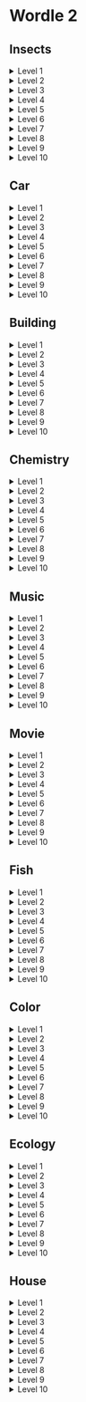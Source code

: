 # Wordle 2

## Insects

<details>
    <summary>Level 1</summary> 
    <strong>L1</strong> – Fly, Bug, Ant
</details>
<details>
    <summary>Level 2</summary> 
    <strong>L2</strong> – Bee, Spider
</details>
<details>
    <summary>Level 3</summary> 
    <strong>L3</strong> – Butterfly
</details>
<details>
    <summary>Level 4</summary> 
    <strong>L4</strong> – Louse, Wasp
</details>
<details>
    <summary>Level 5</summary> 
    <strong>L5</strong> – Cockroach
</details>
<details>
    <summary>Level 6</summary> 
    <strong>L6</strong> – Worm, Aphid
</details>
<details>
    <summary>Level 7</summary> 
    <strong>L7</strong> – Centipede
</details>
<details>
    <summary>Level 8</summary> 
    <strong>L8</strong> – Dragonfly
</details>
<details>
    <summary>Level 9</summary> 
    <strong>L9</strong> – Chrysalis
</details>
<details>
    <summary>Level 10</summary> 
    <strong>L10</strong> – Bumblebee
</details>

## Car

<details>
    <summary>Level 1</summary> 
    <strong>L1</strong> – Cab, Bumper
</details>
<details>
    <summary>Level 2</summary> 
    <strong>L2</strong> – Boot, Brake
</details>
<details>
    <summary>Level 3</summary> 
    <strong>L3</strong> – Clutch, Oil
</details>
<details>
    <summary>Level 4</summary> 
    <strong>L4</strong> – Pedal, Horn
</details>
<details>
    <summary>Level 5</summary> 
    <strong>L5</strong> – Engine, Van
</details>
<details>
    <summary>Level 6</summary> 
    <strong>L6</strong> – Dashboard
</details>
<details>
    <summary>Level 7</summary> 
    <strong>L7</strong> – Wheel, Pump
</details>
<details>
    <summary>Level 8</summary> 
    <strong>L8</strong> – Gas, Signal
</details>
<details>
    <summary>Level 9</summary> 
    <strong>L9</strong> – Hubcap, Fan
</details>
<details>
    <summary>Level 10</summary> 
    <strong>L10</strong> – Hatchback
</details>

## Building

<details>
    <summary>Level 1</summary> 
    <strong>L1</strong> – Well, Crane
</details>
<details>
    <summary>Level 2</summary> 
    <strong>L2</strong> – Ladder, Mat
</details>
<details>
    <summary>Level 3</summary> 
    <strong>L3</strong> – Pillar, Bag
</details>
<details>
    <summary>Level 4</summary> 
    <strong>L4</strong> – Tilt, Floor
</details>
<details>
    <summary>Level 5</summary> 
    <strong>L5</strong> – Hole, Shade
</details>
<details>
    <summary>Level 6</summary> 
    <strong>L6</strong> – Plan, Stove
</details>
<details>
    <summary>Level 7</summary> 
    <strong>L7</strong> – Tile, Ledge
</details>
<details>
    <summary>Level 8</summary> 
    <strong>L8</strong> – Crossbeam
</details>
<details>
    <summary>Level 9</summary> 
    <strong>L9</strong> – Container
</details>
<details>
    <summary>Level 10</summary> 
    <strong>L10</strong> – Wallpaper
</details>

## Chemistry

<details>
    <summary>Level 1</summary> 
    <strong>L1</strong> – Atom, Oxide
</details>
<details>
    <summary>Level 2</summary> 
    <strong>L2</strong> – Proton, Gas
</details>
<details>
    <summary>Level 3</summary> 
    <strong>L3</strong> – Diol, Metal
</details>
<details>
    <summary>Level 4</summary> 
    <strong>L4</strong> – Zinc, Decay
</details>
<details>
    <summary>Level 5</summary> 
    <strong>L5</strong> – Acid, Ether
</details>
<details>
    <summary>Level 6</summary> 
    <strong>L6</strong> – Gel, Spirit
</details>
<details>
    <summary>Level 7</summary> 
    <strong>L7</strong> – Energy, Neon
</details>
<details>
    <summary>Level 8</summary> 
    <strong>L8</strong> – Gold, Alloy
</details>
<details>
    <summary>Level 9</summary> 
    <strong>L9</strong> – Ash, Benzol
</details>
<details>
    <summary>Level 10</summary> 
    <strong>L10</strong> – Glassware
</details>

## Music

<details>
    <summary>Level 1</summary> 
    <strong>L1</strong> – Flute, Concert, Drum
</details>
<details>
    <summary>Level 2</summary> 
    <strong>L2</strong> – Piano, Harp, Oboe, Bow
</details>
<details>
    <summary>Level 3</summary> 
    <strong>L3</strong> – Saxophone, Bagpipe
</details>
<details>
    <summary>Level 4</summary> 
    <strong>L4</strong> – Balalaika, Cymbals
</details>
<details>
    <summary>Level 5</summary> 
    <strong>L5</strong> – Violin, Microphone
</details>
<details>
    <summary>Level 6</summary> 
    <strong>L6</strong> – Orchestra, Soloist
</details>
<details>
    <summary>Level 7</summary> 
    <strong>L7</strong> – Trombone, Symphony
</details>
<details>
    <summary>Level 8</summary> 
    <strong>L8</strong> – Accordion, Bassoon
</details>
<details>
    <summary>Level 9</summary> 
    <strong>L9</strong> – Opera, Loudspeaker
</details>
<details>
    <summary>Level 10</summary> 
    <strong>L10</strong> – Guitar, Percussion
</details>

## Movie

<details>
    <summary>Level 1</summary> 
    <strong>L1</strong> – Caption, Backstage
</details>
<details>
    <summary>Level 2</summary> 
    <strong>L2</strong> – Episode, Character
</details>
<details>
    <summary>Level 3</summary> 
    <strong>L3</strong> – Camera, Drama, Actor
</details>
<details>
    <summary>Level 4</summary> 
    <strong>L4</strong> – Comedy, Screen, Film
</details>
<details>
    <summary>Level 5</summary> 
    <strong>L5</strong> – Act, Producer, Stunt
</details>
<details>
    <summary>Level 6</summary> 
    <strong>L6</strong> – Stereoscopic, Plot
</details>
<details>
    <summary>Level 7</summary> 
    <strong>L7</strong> – Scene, Shot, Western
</details>
<details>
    <summary>Level 8</summary> 
    <strong>L8</strong> – Cast, Makeup, Action
</details>
<details>
    <summary>Level 9</summary> 
    <strong>L9</strong> – Scenario, Director
</details>
<details>
    <summary>Level 10</summary> 
    <strong>L10</strong> – Thriller, Location
</details>

## Fish

<details>
    <summary>Level 1</summary> 
    <strong>L1</strong> – Carp, Bream, Ling, Asp
</details>
<details>
    <summary>Level 2</summary> 
    <strong>L2</strong> – Smelt, Tusk, Capelin
</details>
<details>
    <summary>Level 3</summary> 
    <strong>L3</strong> – Salmon, Cod, Snapper
</details>
<details>
    <summary>Level 4</summary> 
    <strong>L4</strong> – Dace, Burbot, Taimen
</details>
<details>
    <summary>Level 5</summary> 
    <strong>L5</strong> – Skipjack, Rockfish
</details>
<details>
    <summary>Level 6</summary> 
    <strong>L6</strong> – Chub, Anchovy, Tench
</details>
<details>
    <summary>Level 7</summary> 
    <strong>L7</strong> – Mullet, Barracouta
</details>
<details>
    <summary>Level 8</summary> 
    <strong>L8</strong> – Menhaden, Trevally
</details>
<details>
    <summary>Level 9</summary> 
    <strong>L9</strong> – Milkfish, Pilchard
</details>
<details>
    <summary>Level 10</summary> 
    <strong>L10</strong> – Eel, Herring, Bonito
</details>

## Color

<details>
    <summary>Level 1</summary> 
    <strong>L1</strong> – Blue, Khaki, Dull, Black, Fuchsia
</details>
<details>
    <summary>Level 2</summary> 
    <strong>L2</strong> – Maroon, Lilac, plum, Magenta, Ash
</details>
<details>
    <summary>Level 3</summary> 
    <strong>L3</strong> – Red, Orange, Aqua, Peach, Emerald
</details>
<details>
    <summary>Level 4</summary> 
    <strong>L4</strong> – Cream, Lemon, Brown, Aquamarine
</details>
<details>
    <summary>Level 5</summary> 
    <strong>L5</strong> – Pearl, White, Bronze, Turquoise
</details>
<details>
    <summary>Level 6</summary> 
    <strong>L6</strong> – Gold, Indigo, Firebrick, Copper
</details>
<details>
    <summary>Level 7</summary> 
    <strong>L7</strong> – Silver, Purple, Olive, Honeydew
</details>
<details>
    <summary>Level 8</summary> 
    <strong>L8</strong> – Yellow, Green, Coral, Pale, Beige
</details>
<details>
    <summary>Level 9</summary> 
    <strong>L9</strong> – Dark, Pink, Grey, Teal, Raspberry
</details>
<details>
    <summary>Level 10</summary> 
    <strong>L10</strong> – Terracotta, Sienna, Pistachio
</details>

## Ecology

<details>
    <summary>Level 1</summary> 
    <strong>L1</strong> – Relief, Reservoir, Stone, River
</details>
<details>
    <summary>Level 2</summary> 
    <strong>L2</strong> – Sunrise, Stream, Plain, Foliage
</details>
<details>
    <summary>Level 3</summary> 
    <strong>L3</strong> – Forest, Habitat, Dump, Effluent
</details>
<details>
    <summary>Level 4</summary> 
    <strong>L4</strong> – Earth, Downpour, Bog, Herbicide
</details>
<details>
    <summary>Level 5</summary> 
    <strong>L5</strong> – Mountain, Humidity, Emissions
</details>
<details>
    <summary>Level 6</summary> 
    <strong>L6</strong> – Permafrost, Ravine, Recycling
</details>
<details>
    <summary>Level 7</summary> 
    <strong>L7</strong> – Sediment, Pesticide, Salinity
</details>
<details>
    <summary>Level 8</summary> 
    <strong>L8</strong> – Rock, Sludge, Phenomenon, Plume
</details>
<details>
    <summary>Level 9</summary> 
    <strong>L9</strong> – Deforestation, Incineration
</details>
<details>
    <summary>Level 10</summary> 
    <strong>L10</strong> – Ecosystem, Biodegradability
</details>

## House

<details>
    <summary>Level 1</summary> 
    <strong>L1</strong> – Key, Bathroom, Garage, Wardrobe
</details>
<details>
    <summary>Level 2</summary> 
    <strong>L2</strong> – Room, Bed, Mirror, Soap, Bookcase
</details>
<details>
    <summary>Level 3</summary> 
    <strong>L3</strong> – Window, Scissors, Sink, Blanket
</details>
<details>
    <summary>Level 4</summary> 
    <strong>L4</strong> – Radio, Iron, Garden, Table, Chair
</details>
<details>
    <summary>Level 5</summary> 
    <strong>L5</strong> – Shampoo, Blind, Ceiling, Fridge
</details>
<details>
    <summary>Level 6</summary> 
    <strong>L6</strong> – Hall, Cellar, Corridor, Rug, Lamp
</details>
<details>
    <summary>Level 7</summary> 
    <strong>L7</strong> – Balcony, Cupboard, Dishwasher
</details>
<details>
    <summary>Level 8</summary> 
    <strong>L8</strong> – Microwave, Ledge, Broom, Shower
</details>
<details>
    <summary>Level 9</summary> 
    <strong>L9</strong> – Telephone, Pillow, Television
</details>
<details>
    <summary>Level 10</summary> 
    <strong>L10</strong> – Sofa, Kitchen, Toilet, Hangings
</details>